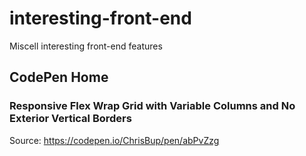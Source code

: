 # interesting-front-end

Miscell interesting front-end features

## CodePen Home

### Responsive Flex Wrap Grid with Variable Columns and No Exterior Vertical Borders

Source: https://codepen.io/ChrisBup/pen/abPvZzg

